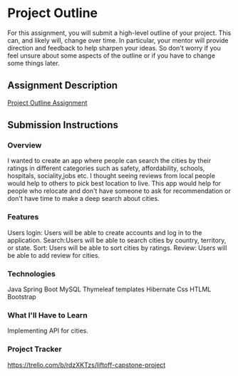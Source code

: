 # Project Outline
For this assignment, you will submit a high-level outline of your project. This can, and likely will, change over time. In particular, your mentor will provide direction and feedback to help sharpen your ideas. So don't worry if you feel unsure about some aspects of the outline or if you have to change some things later.

## Assignment Description
[Project Outline Assignment](https://education.launchcode.org/liftoff/modules/assignments/project-outline)

## Submission Instructions

### Overview
I wanted to create an app where people can search the cities by their ratings in different categories such as safety, affordability, schools, hospitals, sociality,jobs etc. I thought seeing reviews from local people would help to others to pick best location to live. This app would help for people who relocate and don't have someone to ask for recommendation or don't have time to make a deep search about cities.

### Features
Users login: Users will be able to create accounts and log in to the application.
Search:Users will be able to search cities by country, territory, or state.
Sort: Users will be able to sort cities by ratings.
Review: Users will be able to add review for cities.


### Technologies
Java
Spring Boot
MySQL
Thymeleaf templates
Hibernate
Css
HTLML
Bootstrap

### What I'll Have to Learn
Implementing API for cities.
### Project Tracker
https://trello.com/b/rdzXKTzs/liftoff-capstone-project
